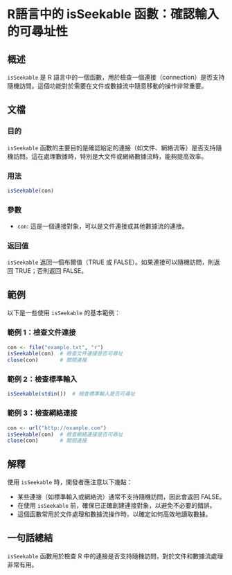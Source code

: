 <!--
Meta Description: # R語言中的 isSeekable 函數：確認輸入的可尋址性 ## 概述 `isSeekable` 是 R 語言中的一個函數，用於檢查一個連接（connection）是否支持隨機訪問。這個功能對於需要在文件或數據流中隨意移動的操作非常重要。 ## 文檔 ### 目的 `isSeekable` 函數...
Meta Keywords: isseekable, con, false, 是否支持隨機訪問, true
-->

# R語言中的 isSeekable 函數：確認輸入的可尋址性

## 概述
`isSeekable` 是 R 語言中的一個函數，用於檢查一個連接（connection）是否支持隨機訪問。這個功能對於需要在文件或數據流中隨意移動的操作非常重要。

## 文檔
### 目的
`isSeekable` 函數的主要目的是確認給定的連接（如文件、網絡流等）是否支持隨機訪問。這在處理數據時，特別是大文件或網絡數據流時，能夠提高效率。

### 用法
```R
isSeekable(con)
```

### 參數
- `con`: 這是一個連接對象，可以是文件連接或其他數據流的連接。

### 返回值
`isSeekable` 返回一個布爾值（TRUE 或 FALSE）。如果連接可以隨機訪問，則返回 TRUE；否則返回 FALSE。

## 範例
以下是一些使用 `isSeekable` 的基本範例：

### 範例 1：檢查文件連接
```R
con <- file("example.txt", "r")
isSeekable(con)  # 檢查文件連接是否可尋址
close(con)       # 關閉連接
```

### 範例 2：檢查標準輸入
```R
isSeekable(stdin())  # 檢查標準輸入是否可尋址
```

### 範例 3：檢查網絡連接
```R
con <- url("http://example.com")
isSeekable(con)  # 檢查網絡連接是否可尋址
close(con)       # 關閉連接
```

## 解釋
使用 `isSeekable` 時，開發者應注意以下幾點：
- 某些連接（如標準輸入或網絡流）通常不支持隨機訪問，因此會返回 FALSE。
- 在使用 `isSeekable` 前，確保已正確創建連接對象，以避免不必要的錯誤。
- 這個函數常用於文件處理和數據流操作時，以確定如何高效地讀取數據。

## 一句話總結
`isSeekable` 函數用於檢查 R 中的連接是否支持隨機訪問，對於文件和數據流處理非常有用。